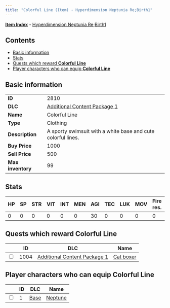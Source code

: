 ```yaml
---
title: "Colorful Line (Item) - Hyperdimension Neptunia Re;Birth1"
---
```


[**Item Index**](/neptunia/rb1/item/index.html) - [Hyperdimension Neptunia Re;Birth1](/neptunia/rb1)

## Contents

- [Basic information](#basic-information)
- [Stats](#stats)
- [Quests which reward **Colorful Line**](#quests-which-reward-colorful-line)
- [Player characters who can equip **Colorful Line**](#player-characters-who-can-equip-colorful-line)

## Basic information

|   |   |
| -- | -- |
| **ID** | 2810 |
| **DLC** | [Additional Content Package 1](/neptunia/rb1/dlc/10-pack1.html) |
| **Name** | Colorful Line |
| **Type** | Clothing |
| **Description** | A sporty swimsuit with a white base and cute colorful lines. |
| **Buy Price** | 1000 |
| **Sell Price** | 500 |
| **Max inventory** | 99 |

## Stats

| HP | SP | STR | VIT | INT | MEN | AGI | TEC | LUK | MOV | Fire res. | Ice res. | Wind res. | Lightning res. |
| -- | -- | --- | --- | --- | --- | --- | --- | --- | --- | --------- | -------- | --------- | -------------- |
| 0 | 0 | 0 | 0 | 0 | 0 | 30 | 0 | 0 | 0 | 0 | 0 | 0 | 0 |

## Quests which reward **Colorful Line**

|    | ID | DLC | Name |
| -- | -- | --- | ---- |
| <input type="checkbox" id="rb1-quest-10-1004" class="trackbox" /> | 1004 | [Additional Content Package 1](/neptunia/rb1/dlc/10-pack1.html) | [Cat boxer](/neptunia/rb1/quest/10-1004-cat-boxer.html) |

## Player characters who can equip **Colorful Line**

|    | ID | DLC | Name |
| -- | -- | --- | ---- |
| <input type="checkbox" id="rb1-player-1-1" class="trackbox" /> | 1 | [Base](/neptunia/rb1/dlc/1-base.html) | [Neptune](/neptunia/rb1/player/1-1-neptune.html) |